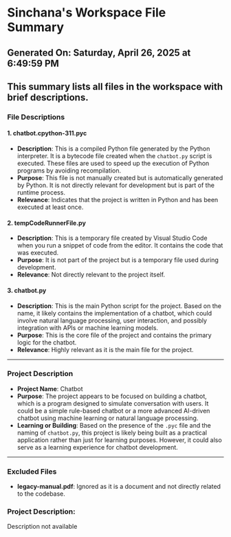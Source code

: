 # Sinchana's Workspace File Summary
## Generated On: Saturday, April 26, 2025 at 6:49:59 PM
This summary lists all files in the workspace with brief descriptions.
---
### File Descriptions

#### 1. **chatbot.cpython-311.pyc**
   - **Description**: This is a compiled Python file generated by the Python interpreter. It is a bytecode file created when the `chatbot.py` script is executed. These files are used to speed up the execution of Python programs by avoiding recompilation.
   - **Purpose**: This file is not manually created but is automatically generated by Python. It is not directly relevant for development but is part of the runtime process.
   - **Relevance**: Indicates that the project is written in Python and has been executed at least once.

#### 2. **tempCodeRunnerFile.py**
   - **Description**: This is a temporary file created by Visual Studio Code when you run a snippet of code from the editor. It contains the code that was executed.
   - **Purpose**: It is not part of the project but is a temporary file used during development.
   - **Relevance**: Not directly relevant to the project itself.

#### 3. **chatbot.py**
   - **Description**: This is the main Python script for the project. Based on the name, it likely contains the implementation of a chatbot, which could involve natural language processing, user interaction, and possibly integration with APIs or machine learning models.
   - **Purpose**: This is the core file of the project and contains the primary logic for the chatbot.
   - **Relevance**: Highly relevant as it is the main file for the project.

---

### Project Description

- **Project Name**: Chatbot
- **Purpose**: The project appears to be focused on building a chatbot, which is a program designed to simulate conversation with users. It could be a simple rule-based chatbot or a more advanced AI-driven chatbot using machine learning or natural language processing.
- **Learning or Building**: Based on the presence of the `.pyc` file and the naming of `chatbot.py`, this project is likely being built as a practical application rather than just for learning purposes. However, it could also serve as a learning experience for chatbot development.

---

### Excluded Files
- **legacy-manual.pdf**: Ignored as it is a document and not directly related to the codebase. 
### Project Description:
 Description not available
